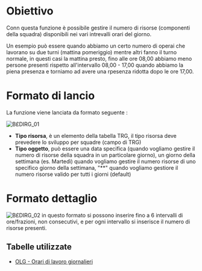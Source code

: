# Obiettivo
Conn questa funzione è possibile gestire il numero di risorse (componenti della squadra) disponibili nei vari intrevalli orari del giorno.

Un esempio può essere quando abbiamo un certo numero di operai che lavorano su due turni (mattina  pomeriggio) mentre altri fanno il turno normale, in questi casi la mattina presto, fino alle ore 08,00 abbiamo meno persone presenti rispetto all'intervallo 08,00 - 17,00  quando abbiamo la piena presenza e torniamo ad avere una rpesenza ridotta dopo le ore 17,00.

# Formato di lancio
La funzione viene lanciata da formato seguente : 

![B£DIRG_01](http://localhost:3000/immagini/MBDOC_OGG-P_B£DIRG/BXDIRG_01.png)
 * **Tipo risorsa**, è un elemento della tabella TRG, il tipo risorsa deve prevedere lo sviluppo per squadre (campo di TRG)
 * **Tipo oggetto**, può essere una data specifica (quando vogliamo gestire il numero di risorse della squadra in un particolare giorno), un giorno della settimana (es. Martedì) quando vogliamo gestire il numero risorse di uno specifico giorno della settimana, "**" quando vogliamo gestiore il numero risorse valido per tutti i giorni (default)

# Formato dettaglio

![B£DIRG_02](http://localhost:3000/immagini/MBDOC_OGG-P_B£DIRG/BXDIRG_02.png)
in questo formato si possono inserire fino a 6 intervalli di ore/frazioni, non consecutivi, e per ogni intervallo si inserisce il numero di risorse presenti.

## Tabelle utilizzate
- [OLG - Orari di lavoro giornalieri](Sorgenti/MB/DOC_OGG/TA_OLG)

